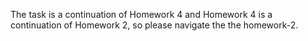 The task is a continuation of Homework 4 and Homework 4 is a continuation of Homework 2, so please navigate the the homework-2.
